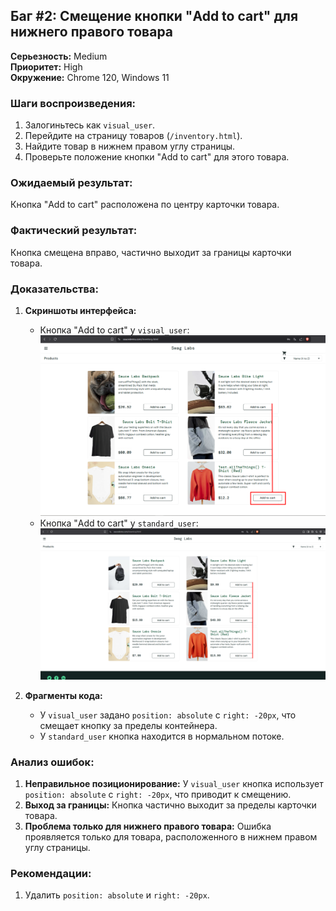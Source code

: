 ## Баг #2: Смещение кнопки "Add to cart" для нижнего правого товара

**Серьезность:** Medium  
**Приоритет:** High  
**Окружение:** Chrome 120, Windows 11  

### Шаги воспроизведения:
1. Залогиньтесь как `visual_user`.
2. Перейдите на страницу товаров (`/inventory.html`).
3. Найдите товар в нижнем правом углу страницы.
4. Проверьте положение кнопки "Add to cart" для этого товара.

### Ожидаемый результат:
Кнопка "Add to cart" расположена по центру карточки товара.

### Фактический результат:
Кнопка смещена вправо, частично выходит за границы карточки товара.

### Доказательства:
1. **Скриншоты интерфейса:**
   - Кнопка "Add to cart" у `visual_user`:  
     ![Кнопка visual_user](../../5_Additional_Materials/Screenshots/bug2_add_to_cart_visual_user.png)
   - Кнопка "Add to cart" у `standard_user`:  
     ![Кнопка standard_user](../../5_Additional_Materials/Screenshots/bug2_add_to_cart_standard_user.png)

2. **Фрагменты кода:**
   - У `visual_user` задано `position: absolute` с `right: -20px`, что смещает кнопку за пределы контейнера.
   - У `standard_user` кнопка находится в нормальном потоке.

### Анализ ошибок:
1. **Неправильное позиционирование:** У `visual_user` кнопка использует `position: absolute` с `right: -20px`, что приводит к смещению.
2. **Выход за границы:** Кнопка частично выходит за пределы карточки товара.
3. **Проблема только для нижнего правого товара:** Ошибка проявляется только для товара, расположенного в нижнем правом углу страницы.

### Рекомендации:
1. Удалить `position: absolute` и `right: -20px`.